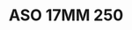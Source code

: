 ---
title: ASO 17MM 250
date: 
draft: false

# descripcion
description : Anillo de plata 925.

materials: Plata 965

color: 

dimensions: 17mm diámetro

code: 05-23-1639

type: "Anillos"

categories: []

price: $5.040,00

price_eftvo: $4.280,00

# Images
# first image will be shown in the product page
images:
  # - image: "images/path_to_image"
  # La ubicacion de las imagenes es imagenes/Anillos/Anillos.Solo Plata/05-23-1639-aso-17mm-250
  - image: "./images/anillos/solo_plata/05-23-1639-aso-17mm-250.jpg"
---